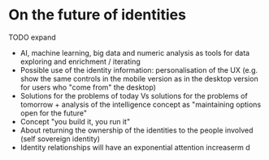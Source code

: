 # On the future of identities

TODO expand

- AI, machine learning, big data and numeric analysis as tools for data exploring and enrichment / iterating
- Possible use of the identity information: personalisation of the UX (e.g. show the same controls in the mobile version as in the desktop version for users who "come from" the desktop)
- Solutions for the problems of today Vs solutions for the problems of tomorrow + analysis of the intelligence concept as "maintaining options open for the future"
- Concept "you build it, you run it"
- About returning the ownership of the identities to the people involved (self sovereign identity)
- Identity relationships will have an exponential attention increaserm d
